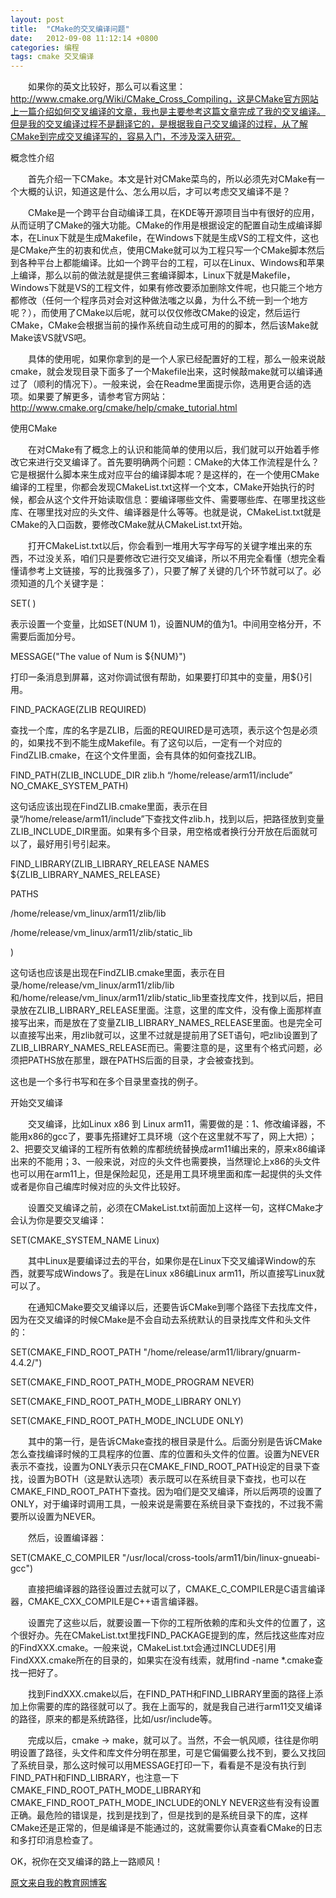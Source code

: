 ```yaml
---
layout: post
title:  "CMake的交叉编译问题"
date:   2012-09-08 11:12:14 +0800
categories: 编程
tags: cmake 交叉编译
---
```

　　如果你的英文比较好，那么可以看这里：http://www.cmake.org/Wiki/CMake_Cross_Compiling，这是CMake官方网站上一篇介绍如何交叉编译的文章，我也是主要参考这篇文章完成了我的交叉编译。但是我的交叉编译过程不是翻译它的，是根据我自己交叉编译的过程，从了解CMake到完成交叉编译写的，容易入门，不涉及深入研究。

概念性介绍

　　首先介绍一下CMake。本文是针对CMake菜鸟的，所以必须先对CMake有一个大概的认识，知道这是什么、怎么用以后，才可以考虑交叉编译不是？
 <!-- more -->

　　CMake是一个跨平台自动编译工具，在KDE等开源项目当中有很好的应用，从而证明了CMake的强大功能。CMake的作用是根据设定的配置自动生成编译脚本，在Linux下就是生成Makefile，在Windows下就是生成VS的工程文件，这也是CMake产生的初衷和优点，使用CMake就可以为工程只写一个CMake脚本然后到各种平台上都能编译。比如一个跨平台的工程，可以在Linux、Windows和苹果上编译，那么以前的做法就是提供三套编译脚本，Linux下就是Makefile，Windows下就是VS的工程文件，如果有修改要添加删除文件呢，也只能三个地方都修改（任何一个程序员对会对这种做法嗤之以鼻，为什么不统一到一个地方呢？），而使用了CMake以后呢，就可以仅仅修改CMake的设定，然后运行CMake，CMake会根据当前的操作系统自动生成可用的的脚本，然后该Make就Make该VS就VS吧。

　　具体的使用呢，如果你拿到的是一个人家已经配置好的工程，那么一般来说敲cmake，就会发现目录下面多了一个Makefile出来，这时候敲make就可以编译通过了（顺利的情况下）。一般来说，会在Readme里面提示你，选用更合适的选项。如果要了解更多，请参考官方网站：http://www.cmake.org/cmake/help/cmake_tutorial.html

使用CMake

　　在对CMake有了概念上的认识和能简单的使用以后，我们就可以开始着手修改它来进行交叉编译了。首先要明确两个问题：CMake的大体工作流程是什么？它是根据什么脚本来生成对应平台的编译脚本呢？是这样的，在一个使用CMake编译的工程里，你都会发现CMakeList.txt这样一个文本，CMake开始执行的时候，都会从这个文件开始读取信息：要编译哪些文件、需要哪些库、在哪里找这些库、在哪里找对应的头文件、编译器是什么等等。也就是说，CMakeList.txt就是CMake的入口函数，要修改CMake就从CMakeList.txt开始。

　　打开CMakeList.txt以后，你会看到一堆用大写字母写的关键字堆出来的东西，不过没关系，咱们只是要修改它进行交叉编译，所以不用完全看懂（想完全看懂请参考上文链接，写的比我强多了），只要了解了关键的几个环节就可以了。必须知道的几个关键字是：

SET( )

表示设置一个变量，比如SET(NUM 1)，设置NUM的值为1。中间用空格分开，不需要后面加分号。

MESSAGE("The value of Num is ${NUM}")

打印一条消息到屏幕，这对你调试很有帮助，如果要打印其中的变量，用${}引用。

FIND_PACKAGE(ZLIB REQUIRED)

查找一个库，库的名字是ZLIB，后面的REQUIRED是可选项，表示这个包是必须的，如果找不到不能生成Makefile。有了这句以后，一定有一个对应的FindZLIB.cmake，在这个文件里面，会有具体的如何查找ZLIB。

FIND_PATH(ZLIB_INCLUDE_DIR zlib.h “/home/release/arm11/include” NO_CMAKE_SYSTEM_PATH)

这句话应该出现在FindZLIB.cmake里面，表示在目录“/home/release/arm11/include”下查找文件zlib.h，找到以后，把路径放到变量ZLIB_INCLUDE_DIR里面。如果有多个目录，用空格或者换行分开放在后面就可以了，最好用引号引起来。

FIND_LIBRARY(ZLIB_LIBRARY_RELEASE NAMES ${ZLIB_LIBRARY_NAMES_RELEASE}

PATHS

/home/release/vm_linux/arm11/zlib/lib

/home/release/vm_linux/arm11/zlib/static_lib

)

这句话也应该是出现在FindZLIB.cmake里面，表示在目录/home/release/vm_linux/arm11/zlib/lib和/home/release/vm_linux/arm11/zlib/static_lib里查找库文件，找到以后，把目录放在ZLIB_LIBRARY_RELEASE里面。注意，这里的库文件，没有像上面那样直接写出来，而是放在了变量ZLIB_LIBRARY_NAMES_RELEASE里面。也是完全可以直接写出来，用zlib就可以，这里不过就是提前用了SET语句，吧zlib设置到了ZLIB_LIBRARY_NAMES_RELEASE而已。需要注意的是，这里有个格式问题，必须把PATHS放在那里，跟在PATHS后面的目录，才会被查找到。

这也是一个多行书写和在多个目录里查找的例子。

开始交叉编译

　　交叉编译，比如Linux x86 到 Linux arm11，需要做的是：1、修改编译器，不能用x86的gcc了，要事先搭建好工具环境（这个在这里就不写了，网上大把）；2、把要交叉编译的工程所有依赖的库都统统替换成arm11编出来的，原来x86编译出来的不能用；3、一般来说，对应的头文件也需要换，当然理论上x86的头文件也可以用在arm11上，但是保险起见，还是用工具环境里面和库一起提供的头文件或者是你自己编库时候对应的头文件比较好。

　　设置交叉编译之前，必须在CMakeList.txt前面加上这样一句，这样CMake才会认为你是要交叉编译：

SET(CMAKE_SYSTEM_NAME Linux)

　　其中Linux是要编译过去的平台，如果你是在Linux下交叉编译Window的东西，就要写成Windows了。我是在Linux x86编Linux arm11，所以直接写Linux就可以了。

　　在通知CMake要交叉编译以后，还要告诉CMake到哪个路径下去找库文件，因为在交叉编译的时候CMake是不会自动去系统默认的目录找库文件和头文件的：

SET(CMAKE_FIND_ROOT_PATH "/home/release/arm11/library/gnuarm-4.4.2/")

SET(CMAKE_FIND_ROOT_PATH_MODE_PROGRAM NEVER)

SET(CMAKE_FIND_ROOT_PATH_MODE_LIBRARY ONLY)

SET(CMAKE_FIND_ROOT_PATH_MODE_INCLUDE ONLY)

　　其中的第一行，是告诉CMake查找的根目录是什么。后面分别是告诉CMake怎么查找编译时候的工具程序的位置、库的位置和头文件的位置。设置为NEVER表示不查找，设置为ONLY表示只在CMAKE_FIND_ROOT_PATH设定的目录下查找，设置为BOTH（这是默认选项）表示既可以在系统目录下查找，也可以在CMAKE_FIND_ROOT_PATH下查找。因为咱们是交叉编译，所以后两项的设置了ONLY，对于编译时调用工具，一般来说是需要在系统目录下查找的，不过我不需要所以设置为NEVER。

　　然后，设置编译器：

SET(CMAKE_C_COMPILER "/usr/local/cross-tools/arm11/bin/linux-gnueabi-gcc")

　　直接把编译器的路径设置过去就可以了，CMAKE_C_COMPILER是C语言编译器，CMAKE_CXX_COMPILE是C++语言编译器。

　　设置完了这些以后，就要设置一下你的工程所依赖的库和头文件的位置了，这个很好办。先在CMakeList.txt里找FIND_PACKAGE提到的库，然后找这些库对应的FindXXX.cmake。一般来说，CMakeList.txt会通过INCLUDE引用FindXXX.cmake所在的目录的，如果实在没有线索，就用find -name *.cmake查找一把好了。

　　找到FindXXX.cmake以后，在FIND_PATH和FIND_LIBRARY里面的路径上添加上你需要的库的路径就可以了。我在上面写的，就是我自己进行arm11交叉编译的路径，原来的都是系统路径，比如/usr/include等。

　　完成以后，cmake -> make，就可以了。当然，不会一帆风顺，往往是你明明设置了路径，头文件和库文件分明在那里，可是它偏偏要么找不到，要么又找回了系统目录，那么这时候可以用MESSAGE打印一下，看看是不是没有执行到FIND_PATH和FIND_LIBRARY，也注意一下CMAKE_FIND_ROOT_PATH_MODE_LIBRARY和CMAKE_FIND_ROOT_PATH_MODE_INCLUDE的ONLY NEVER这些有没有设置正确。最危险的错误是，找到是找到了，但是找到的是系统目录下的库，这样CMake还是正常的，但是编译是不能通过的，这就需要你认真查看CMake的日志和多打印消息检查了。

OK，祝你在交叉编译的路上一路顺风！



[原文来自我的教育网博客][教育网博客]

[教育网博客]:http://teacher.edu.cn/pc/article/201209/555755.html

